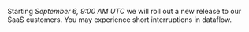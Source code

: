 Starting *September 6, 9:00 AM UTC* we will roll out a new release to our SaaS customers. You may experience short interruptions in dataflow.

